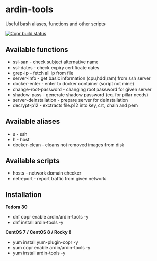 # ardin-tools

Useful bash aliases, functions and other scripts

[![Copr build status](https://copr.fedorainfracloud.org/coprs/ardin/ardin-tools/package/ardin-tools/status_image/last_build.png)](https://copr.fedorainfracloud.org/coprs/ardin/ardin-tools/package/ardin-tools/)

## Available functions

* ssl-san - check subject alternative name
* ssl-dates - check expiry certificate dates
* grep-ip - fetch all ip from file
* server-info - get basic information (cpu,hdd,ram) from ssh server
* docker-enter - enter to docker container (script not mine)
* change-root-password - changing root password for given server
* shadow-pass - generate shadow password (eq. for pillar needs)
* server-deinstallation - prepare server for deinstallation
* decrypt-p12 - exctracts file.p12 into key, crt, chain and pem

## Available aliases

* s - ssh
* h - host
* docker-clean - cleans not removed images from disk

## Available scripts
* hosts - network domain checker
* netreport - report traffic from given network

## Installation

**Fedora 30**

* dnf copr enable ardin/ardin-tools -y
* dnf install ardin-tools -y

**CentOS 7 / CentOS 8 / Rocky 8**

* yum install yum-plugin-copr -y
* yum copr enable ardin/ardin-tools -y
* yum install ardin-tools -y

